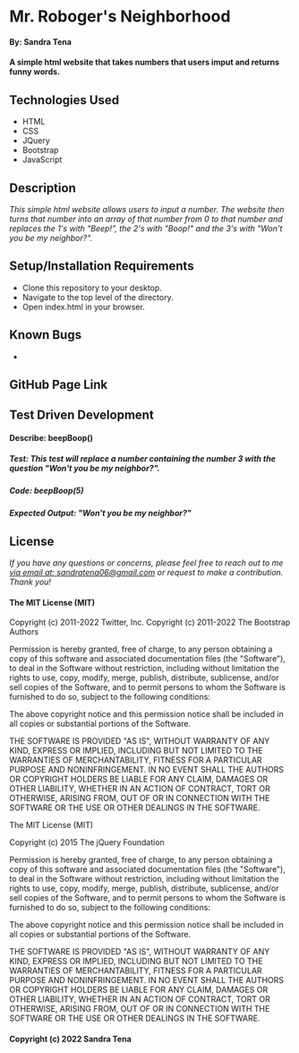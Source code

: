 # Mr. Roboger's Neighborhood
#### By: Sandra Tena
#### A simple html website that takes numbers that users imput and returns funny words.  
## Technologies Used
* HTML
* CSS
* JQuery
* Bootstrap
* JavaScript
## Description
_This simple html website allows users to input a number. The website then turns that number into an array of that number from 0 to that number and replaces the 1's with "Beep!", the 2's with "Boop!" and the 3's with "Won't you be my neighbor?"._
## Setup/Installation Requirements
* Clone this repository to your desktop. 
* Navigate to the top level of the directory. 
* Open index.html in your browser. 
## Known Bugs
* 
## GitHub Page Link

## Test Driven Development
#### Describe: beepBoop()
<!-- ##### Test: This test will take the number input from the user and return an array of numbers from 0 to the user's inputted number.
##### Code: beepBoop(5);
##### Expected Output: [0, 1, 2, 3, 4, 5] -->
<!-- ##### Test: This test will identify the number 1 within the array.
##### Code: beepBoop(5)
##### Expected Output: True -->
<!-- ##### Test: This test will identify the number 2 within the array. 
##### Code: beepBoop(5)
##### Expected Output: True
 ##### Test: This test will identify the number 3 within the array.
##### Code: beepBoop(5)
##### Expected Output: True -->
<!-- ##### Test: This test will replace a number containing the number 1 with the word "Boop!".
##### Code: beepBoop(5)
##### Expected Output: [0, "Boop!", 2, 3, 4, 5] -->
<!-- ##### Test: This test will replace a number containing the number 2 with the word "Beep!".
##### Code: beepBoop(5)
##### Expected Output: [0, "Boop!", "Beep!", 3, 4, 5] -->
##### Test: This test will replace a number containing the number 3 with the question "Won't you be my neighbor?".
##### Code: beepBoop(5)
##### Expected Output: "Won't you be my neighbor?"
<!-- ##### Test: This test will identify the number 1 within the array.
##### Code: 
##### Expected Output:
##### Test: This test will identify the number 1 within the array.
##### Code: 
##### Expected Output: -->
## License
_If you have any questions or concerns, please feel free to reach out to me [via email at: sandratena06@gmail.com](mailto:sandratena06@gmail.com) or request to make a contribution. Thank you!_ 
#### The MIT License (MIT)

Copyright (c) 2011-2022 Twitter, Inc.
Copyright (c) 2011-2022 The Bootstrap Authors

Permission is hereby granted, free of charge, to any person obtaining a copy
of this software and associated documentation files (the "Software"), to deal
in the Software without restriction, including without limitation the rights
to use, copy, modify, merge, publish, distribute, sublicense, and/or sell
copies of the Software, and to permit persons to whom the Software is
furnished to do so, subject to the following conditions:

The above copyright notice and this permission notice shall be included in
all copies or substantial portions of the Software.

THE SOFTWARE IS PROVIDED "AS IS", WITHOUT WARRANTY OF ANY KIND, EXPRESS OR
IMPLIED, INCLUDING BUT NOT LIMITED TO THE WARRANTIES OF MERCHANTABILITY,
FITNESS FOR A PARTICULAR PURPOSE AND NONINFRINGEMENT. IN NO EVENT SHALL THE
AUTHORS OR COPYRIGHT HOLDERS BE LIABLE FOR ANY CLAIM, DAMAGES OR OTHER
LIABILITY, WHETHER IN AN ACTION OF CONTRACT, TORT OR OTHERWISE, ARISING FROM,
OUT OF OR IN CONNECTION WITH THE SOFTWARE OR THE USE OR OTHER DEALINGS IN
THE SOFTWARE.

The MIT License (MIT)

Copyright (c) 2015 The jQuery Foundation

Permission is hereby granted, free of charge, to any person obtaining a copy of this software and associated documentation files (the "Software"), to deal in the Software without restriction, including without limitation the rights to use, copy, modify, merge, publish, distribute, sublicense, and/or sell copies of the Software, and to permit persons to whom the Software is furnished to do so, subject to the following conditions:

The above copyright notice and this permission notice shall be included in all copies or substantial portions of the Software.

THE SOFTWARE IS PROVIDED "AS IS", WITHOUT WARRANTY OF ANY KIND, EXPRESS OR IMPLIED, INCLUDING BUT NOT LIMITED TO THE WARRANTIES OF MERCHANTABILITY, FITNESS FOR A PARTICULAR PURPOSE AND NONINFRINGEMENT. IN NO EVENT SHALL THE AUTHORS OR COPYRIGHT HOLDERS BE LIABLE FOR ANY CLAIM, DAMAGES OR OTHER LIABILITY, WHETHER IN AN ACTION OF CONTRACT, TORT OR OTHERWISE, ARISING FROM, OUT OF OR IN CONNECTION WITH THE SOFTWARE OR THE USE OR OTHER DEALINGS IN THE SOFTWARE.
#### Copyright (c) 2022 Sandra Tena